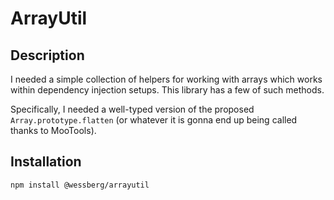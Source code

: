 # ArrayUtil

## Description

I needed a simple collection of helpers for working with arrays which works within dependency injection setups.
This library has a few of such methods.

Specifically, I needed a well-typed version of the proposed `Array.prototype.flatten` (or whatever it is gonna end up being called thanks to MooTools).

## Installation

`npm install @wessberg/arrayutil`